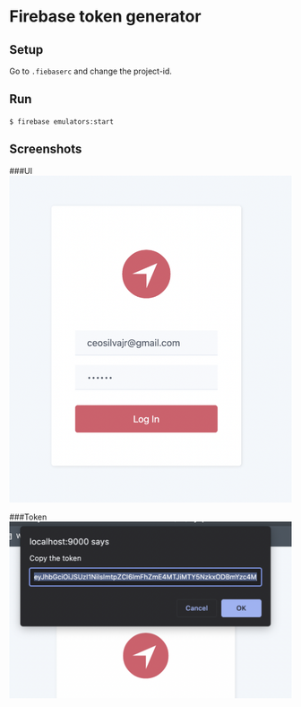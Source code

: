 # Firebase token generator
## Setup
Go to `.fiebaserc` and change the project-id.

## Run
`$ firebase emulators:start`

## Screenshots
###UI
![](public/assets/images/ui.png)

###Token
![](public/assets/images/token.png)